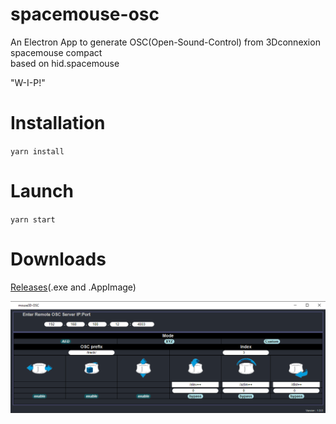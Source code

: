 # spacemouse-osc

An Electron App to generate OSC(Open-Sound-Control) from 3Dconnexion spacemouse compact  \
based on hid.spacemouse 

"W-I-P!" 

# Installation 
`yarn install`

# Launch
`yarn start`

# Downloads
[Releases](https://github.com/dewiweb/spacemouse-osc/releases)(.exe and .AppImage) 


![Screenshot](/src/assets/screenshot.png)
